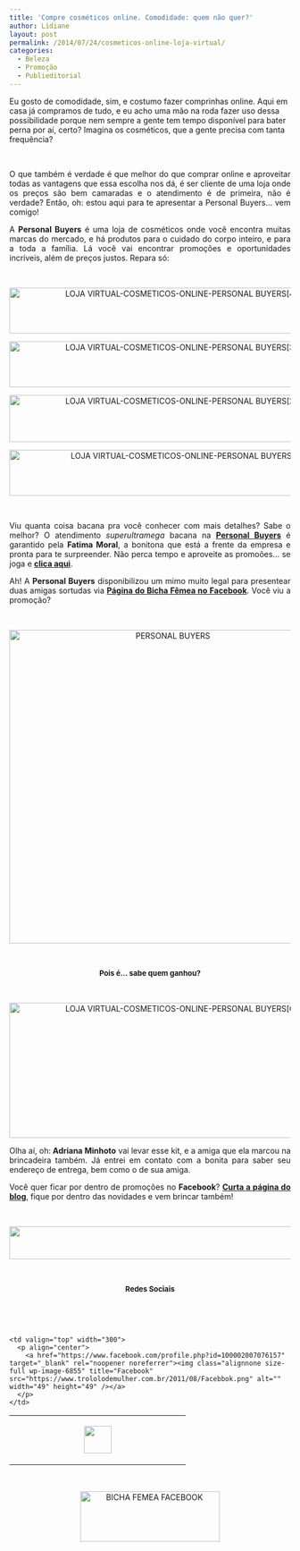 ```yaml
---
title: 'Compre cosméticos online. Comodidade: quem não quer?'
author: Lidiane
layout: post
permalink: /2014/07/24/cosmeticos-online-loja-virtual/
categories:
  - Beleza
  - Promoção
  - Publieditorial
---
```

Eu gosto de comodidade, sim, e costumo fazer comprinhas online. Aqui em casa já compramos de tudo, e eu acho uma mão na roda fazer uso dessa possibilidade porque nem sempre a gente tem tempo disponível para bater perna por aí, certo? Imagina os cosméticos, que a gente precisa com tanta frequência?

&nbsp;

<p align="justify">
  O que também é verdade é que melhor do que comprar online e aproveitar todas as vantagens que essa escolha nos dá, é ser cliente de uma loja onde os preços são bem camaradas e o atendimento é de primeira, não é verdade? Então, oh: estou aqui para te apresentar a Personal Buyers… vem comigo!
</p>

<!--more-->

<p align="justify">
  A <strong>Personal Buyers</strong> é uma loja de cosméticos onde você encontra muitas marcas do mercado, e há produtos para o cuidado do corpo inteiro, e para a toda a família. Lá você vai encontrar promoções e oportunidades incríveis, além de preços justos. Repara só:
</p>

&nbsp;

<p align="center">
  <a href="https://www.trololodemulher.com.br/2014/07/LOJA-VIRTUAL-COSMETICOS-ONLINE-PERSONAL-BUYERS4.png"><img class="alignnone size-full wp-image-10250" src="https://www.trololodemulher.com.br/2014/07/LOJA-VIRTUAL-COSMETICOS-ONLINE-PERSONAL-BUYERS4.png" alt="LOJA VIRTUAL-COSMETICOS-ONLINE-PERSONAL BUYERS[4]" width="600" height="82" /></a>
</p>

<p align="center">
  <a href="https://www.trololodemulher.com.br/2014/07/LOJA-VIRTUAL-COSMETICOS-ONLINE-PERSONAL-BUYERS3.png"><img class="alignnone size-full wp-image-10249" src="https://www.trololodemulher.com.br/2014/07/LOJA-VIRTUAL-COSMETICOS-ONLINE-PERSONAL-BUYERS3.png" alt="LOJA VIRTUAL-COSMETICOS-ONLINE-PERSONAL BUYERS[3]" width="600" height="82" /></a>
</p>

<p align="center">
  <a href="https://www.trololodemulher.com.br/2014/07/LOJA-VIRTUAL-COSMETICOS-ONLINE-PERSONAL-BUYERS2.png"><img class="alignnone size-full wp-image-10248" src="https://www.trololodemulher.com.br/2014/07/LOJA-VIRTUAL-COSMETICOS-ONLINE-PERSONAL-BUYERS2.png" alt="LOJA VIRTUAL-COSMETICOS-ONLINE-PERSONAL BUYERS[2]" width="600" height="84" /></a>
</p>

<p align="center">
  <a href="https://www.trololodemulher.com.br/2014/07/LOJA-VIRTUAL-COSMETICOS-ONLINE-PERSONAL-BUYERS.png"><img class="alignnone size-full wp-image-10247" src="https://www.trololodemulher.com.br/2014/07/LOJA-VIRTUAL-COSMETICOS-ONLINE-PERSONAL-BUYERS.png" alt="LOJA VIRTUAL-COSMETICOS-ONLINE-PERSONAL BUYERS" width="600" height="82" /></a>
</p>

&nbsp;

<p align="justify">
  Viu quanta coisa bacana pra você conhecer com mais detalhes? Sabe o melhor? O atendimento <em>superultramega</em> bacana na <strong><a href="https://www.personalbuyers.com.br/" target="_blank" rel="noopener noreferrer">Personal Buyers</a></strong> é garantido pela <strong>Fatima Moral</strong>, a bonitona que está a frente da empresa e pronta para te surpreender. Não perca tempo e aproveite as promoões… se joga e <strong><a href="https://www.personalbuyers.com.br/" target="_blank" rel="noopener noreferrer">clica aqui</a></strong>.
</p>

<p align="justify">
  Ah! A <strong>Personal Buyers</strong> disponibilizou um mimo muito legal para presentear duas amigas sortudas via <strong><a href="https://www.facebook.com/bichafemea" target="_blank" rel="noopener noreferrer">Página do Bicha Fêmea no Facebook</a></strong>. Você viu a promoção?
</p>

&nbsp;

<p align="center">
  <a href="https://www.trololodemulher.com.br/2014/07/PERSONAL-BUYERS.png"><img class="alignnone size-full wp-image-10252" src="https://www.trololodemulher.com.br/2014/07/PERSONAL-BUYERS.png" alt="PERSONAL BUYERS" width="570" height="561" /></a>
</p>

&nbsp;

<p align="center">
  <strong><span style="font-size: small;">Pois é… sabe quem ganhou?</span></strong>
</p>

&nbsp;

<p align="center">
  <a href="https://www.trololodemulher.com.br/2014/07/LOJA-VIRTUAL-COSMETICOS-ONLINE-PERSONAL-BUYERS6.png"><img class="alignnone size-full wp-image-10259" src="https://www.trololodemulher.com.br/2014/07/LOJA-VIRTUAL-COSMETICOS-ONLINE-PERSONAL-BUYERS6.png" alt="LOJA VIRTUAL-COSMETICOS-ONLINE-PERSONAL BUYERS[6]" width="600" height="242" /></a>
</p>

<p align="justify">
  Olha aí, oh:<strong> Adriana Minhoto</strong> vai levar esse kit, e a amiga que ela marcou na brincadeira também. Já entrei em contato com a bonita para saber seu endereço de entrega, bem como o de sua amiga.
</p>

<p align="justify">
  Você quer ficar por dentro de promoções no <strong>Facebook</strong>? <strong><a href="https://www.facebook.com/bichafemea" target="_blank" rel="noopener noreferrer">Curta a página do blog</a></strong>, fique por dentro das novidades e vem brincar também!
</p>

&nbsp;

<p align="center">
  <a href="http://feedburner.google.com/fb/a/mailverify?uri=blogbichafemea&loc=pt_BR" target="_blank" rel="noopener noreferrer"><img class="alignnone size-full wp-image-8451" title="Assine o Bicha Fêmea grátis!" src="https://www.trololodemulher.com.br/2012/01/rodapé.png" alt="" width="600" height="59" /></a>
</p>

&nbsp;

<p align="center">
  <strong><span style="font-size: small;">Redes Sociais</span></strong>
</p>

&nbsp;

&nbsp;

<table border="0" width="600" cellspacing="0" cellpadding="2">
  <tr>
    <td valign="top" width="300">
      <p align="center">
        <a href="https://twitter.com/#%21/bichafemea" target="_blank" rel="noopener noreferrer"><img class="alignnone size-full wp-image-6857" title="Twitter" src="https://www.trololodemulher.com.br/2011/08/Twitter.png" alt="" width="49" height="49" /></a>
      </p>
    </td>
    
    <td valign="top" width="300">
      <p align="center">
        <a href="https://www.facebook.com/profile.php?id=100002007076157" target="_blank" rel="noopener noreferrer"><img class="alignnone size-full wp-image-6855" title="Facebook" src="https://www.trololodemulher.com.br/2011/08/Facebbok.png" alt="" width="49" height="49" /></a>
      </p>
    </td>
  </tr>
</table>

&nbsp;

<p style="text-align: center;">
  <a href="https://www.facebook.com/bichafemea" target="_blank" rel="noopener noreferrer"><img class="alignnone size-full wp-image-9849" src="https://www.trololodemulher.com.br/2014/01/BICHA-FEMEA-FACEBOOK1.png" alt="BICHA FEMEA FACEBOOK" width="250" height="90" /></a>
</p>